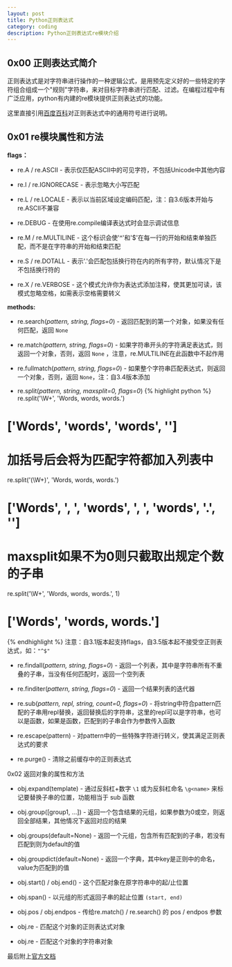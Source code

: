 ```yaml
---
layout: post
title: Python正则表达式
category: coding
description: Python正则表达式re模块介绍
---
```


## 0x00 正则表达式简介

正则表达式是对字符串进行操作的一种逻辑公式，是用预先定义好的一些特定的字符组合组成一个"规则"字符串，来对目标字符串进行匹配、过滤。在编程过程中有广泛应用，python有内建的re模块提供正则表达式的功能。

这里直接引用[百度百科](http://baike.baidu.com/item/正则表达式#4)对正则表达式中的通用符号进行说明。

## 0x01 re模块属性和方法

**flags：**

* re.A / re.ASCII - 表示仅匹配ASCII中的可见字符，不包括Unicode中其他内容

* re.I / re.IGNORECASE - 表示忽略大小写匹配

* re.L / re.LOCALE - 表示以当前区域设定编码匹配，注：自3.6版本开始与re.ASCII不兼容

* re.DEBUG - 在使用re.compile编译表达式时会显示调试信息

* re.M / re.MULTILINE - 这个标识会使'^'和'$'在每一行的开始和结束单独匹配，而不是在字符串的开始和结束匹配

* re.S / re.DOTALL - 表示'.'会匹配包括换行符在内的所有字符，默认情况下是不包括换行符的

* re.X / re.VERBOSE - 这个模式允许你为表达式添加注释，使其更加可读，该模式忽略空格，如需表示空格需要转义

**methods:**

* re.search(*pattern, string, flags=0*) - 返回匹配到的第一个对象，如果没有任何匹配，返回 `None`

* re.match(*pattern, string, flags=0*) - 如果字符串开头的字符满足表达式，则返回一个对象，否则，返回 `None` ，注意，re.MULTILINE在此函数中不起作用

* re.fullmatch(*pattern, string, flags=0*) - 如果整个字符串匹配表达式，则返回一个对象，否则，返回 `None`，注：自3.4版本添加

* re.split(*pattern, string, maxsplit=0, flags=0*)
{% highlight python %}
re.split('\W+', 'Words, words, words.')
# ['Words', 'words', 'words', '']

# 加括号后会将为匹配字符都加入列表中
re.split('(\W+)', 'Words, words, words.')
# ['Words', ', ', 'words', ', ', 'words', '.', '']

# maxsplit如果不为0则只截取出规定个数的子串
re.split('\W+', 'Words, words, words.', 1)
# ['Words', 'words, words.']
{% endhighlight %}
注意：自3.1版本起支持flags，自3.5版本起不接受空正则表达式，如：`"^$"`

* re.findall(*pattern, string, flags=0*) - 返回一个列表，其中是字符串所有不重叠的子串，当没有任何匹配时，返回一个空列表

* re.finditer(*pattern, string, flags=0*) - 返回一个结果列表的迭代器

* re.sub(*pattern, repl, string, count=0, flags=0*) - 将string中符合pattern匹配的子串用repl替换，返回替换后的字符串，这里的repl可以是字符串，也可以是函数，如果是函数，匹配到的子串会作为参数传入函数

* re.escape(pattern) - 对pattern中的一些特殊字符进行转义，使其满足正则表达式的要求

* re.purge() - 清除之前缓存中的正则表达式

0x02 返回对象的属性和方法

* obj.expand(template) - 通过反斜杠+数字 `\1` 或为反斜杠命名 `\g<name>` 来标记要替换子串的位置，功能相当于 sub 函数

* obj.group([group1, ...]) - 返回一个包含结果的元组，如果参数为0或空，则返回全部结果，其他情况下返回对应的结果

* obj.groups(default=None) - 返回一个元组，包含所有匹配到的子串，若没有匹配到则为default的值

* obj.groupdict(default=None) - 返回一个字典，其中key是正则中的命名，value为匹配到的值

* obj.start() / obj.end() - 这个匹配对象在原字符串中的起/止位置

* obj.span() - 以元组的形式返回子串的起止位置 `(start, end)`

* obj.pos / obj.endpos - 传给re.match() / re.search() 的 pos / endpos 参数

* obj.re - 匹配这个对象的正则表达式对象

* obj.re - 匹配这个对象的字符串对象

最后附上[官方文档](https://docs.python.org/3/library/re.html)